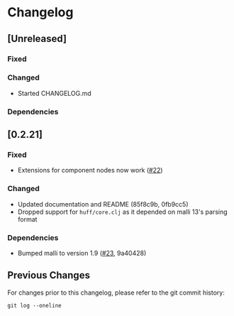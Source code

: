 # Changelog

<!-- All notable changes to this project will be documented in this file. -->
<!-- The format is based on [Keep a Changelog](https://keepachangelog.com/en/1.0.0/), -->
<!-- and this project adheres to [Semantic Versioning](https://semver.org/spec/v2.0.0.html). -->

## [Unreleased]

### Fixed

### Changed
- Started CHANGELOG.md

### Dependencies

## [0.2.21] 

### Fixed
- Extensions for component nodes now work ([#22](https://github.com/escherize/huff/pull/22))

### Changed
- Updated documentation and README (85f8c9b, 0fb9cc5)
- Dropped support for `huff/core.clj` as it depended on malli 13's parsing format

### Dependencies
- Bumped malli to version 1.9 ([#23](https://github.com/escherize/huff/pull/23), 9a40428)

## Previous Changes

For changes prior to this changelog, please refer to the git commit history:
```
git log --oneline
```
